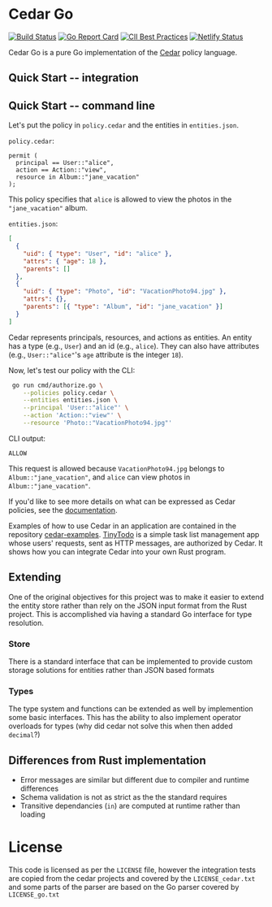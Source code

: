 # Cedar Go

[![Build Status](https://github.com/open-policy-agent/opa/workflows/Post%20Merge/badge.svg?branch=main)](https://github.com/open-policy-agent/opa/actions)
[![Go Report Card](https://goreportcard.com/badge/open-policy-agent/opa)](https://goreportcard.com/report/open-policy-agent/opa)
[![CII Best Practices](https://bestpractices.coreinfrastructure.org/projects/1768/badge)](https://bestpractices.coreinfrastructure.org/projects/1768)
[![Netlify Status](https://api.netlify.com/api/v1/badges/4a0a092a-8741-4826-a28f-826d4a576cab/deploy-status)](https://app.netlify.com/sites/openpolicyagent/deploys)

Cedar Go is a pure Go implementation of the [Cedar](https://www.cedarpolicy.com/) policy language.

## Quick Start -- integration

## Quick Start -- command line

Let's put the policy in `policy.cedar` and the entities in `entities.json`.

`policy.cedar`:

```cedar
permit (
  principal == User::"alice",
  action == Action::"view",
  resource in Album::"jane_vacation"
);
```

This policy specifies that `alice` is allowed to view the photos in the `"jane_vacation"` album.

`entities.json`:

```json
[
  {
    "uid": { "type": "User", "id": "alice" },
    "attrs": { "age": 18 },
    "parents": []
  },
  {
    "uid": { "type": "Photo", "id": "VacationPhoto94.jpg" },
    "attrs": {},
    "parents": [{ "type": "Album", "id": "jane_vacation" }]
  }
]
```

Cedar represents principals, resources, and actions as entities. An entity has a type (e.g., `User`) and an id (e.g., `alice`). They can also have attributes (e.g., `User::"alice"`'s `age` attribute is the integer `18`).

Now, let's test our policy with the CLI:

```sh
 go run cmd/authorize.go \
    --policies policy.cedar \
    --entities entities.json \
    --principal 'User::"alice"' \
    --action 'Action::"view"' \
    --resource 'Photo::"VacationPhoto94.jpg"'
```

CLI output:

```
ALLOW
```

This request is allowed because `VacationPhoto94.jpg` belongs to `Album::"jane_vacation"`, and `alice` can view photos in `Album::"jane_vacation"`.

If you'd like to see more details on what can be expressed as Cedar policies, see the [documentation](https://docs.cedarpolicy.com).

Examples of how to use Cedar in an application are contained in the repository [cedar-examples](https://github.com/cedar-policy/cedar-examples). [TinyTodo](https://github.com/cedar-policy/cedar-examples/tree/main/tinytodo) is a simple task list management app whose users' requests, sent as HTTP messages, are authorized by Cedar. It shows how you can integrate Cedar into your own Rust program.

## Extending

One of the original objectives for this project was to make it easier to extend the entity store rather than rely on the
JSON input format from the Rust project. This is accomplished via having a standard Go interface for type resolution.

### Store

There is a standard interface that can be implemented to provide custom storage solutions for
entities rather than JSON based formats

### Types

The type system and functions can be extended as well by implemention some basic interfaces. This
has the ability to also implement operator overloads for types (why did cedar not solve this when
then added `decimal`?)

## Differences from Rust implementation

- Error messages are similar but different due to compiler and runtime differences
- Schema validation is not as strict as the the standard requires
- Transitive dependancies (`in`) are computed at runtime rather than loading

# License

This code is licensed as per the `LICENSE` file, however the integration tests are
copied from the cedar projects and covered by the `LICENSE_cedar.txt` and some parts
of the parser are based on the Go parser covered by `LICENSE_go.txt`
